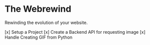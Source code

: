 # The Webrewind 
Rewinding the evolution of your website.

[x] Setup a Project
[x] Create a Backend API for requesting image
[x] Handle Creating GIF from Python 